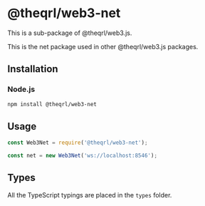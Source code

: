# @theqrl/web3-net


This is a sub-package of @theqrl/web3.js.

This is the net package used in other @theqrl/web3.js packages.


## Installation

### Node.js

```bash
npm install @theqrl/web3-net
```

## Usage

```js
const Web3Net = require('@theqrl/web3-net');

const net = new Web3Net('ws://localhost:8546');
```

## Types

All the TypeScript typings are placed in the `types` folder.
